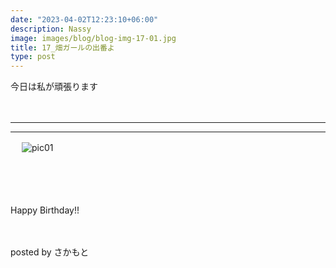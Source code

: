 ```yaml
---
date: "2023-04-02T12:23:10+06:00"
description: Nassy
image: images/blog/blog-img-17-01.jpg
title: 17_畑ガールの出番よ
type: post
---
```



今日は私が頑張ります

　

------
------
　
![pic01](https://mrunadon.github.io/caffeproject/images/blog/blog-img-16-02.jpg)

　

　


Happy Birthday!!

　

posted by さかもと
